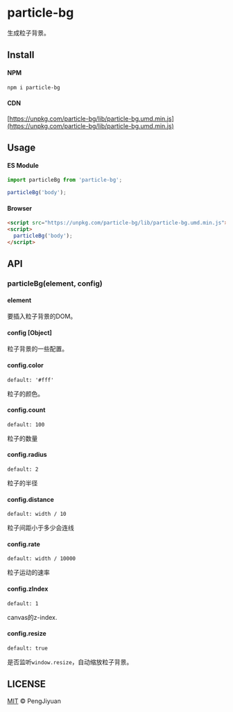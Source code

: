 # particle-bg

生成粒子背景。

## Install

#### NPM

```bash
npm i particle-bg
```

#### CDN

[https://unpkg.com/particle-bg/lib/particle-bg.umd.min.js](https://unpkg.com/particle-bg/lib/particle-bg.umd.min.js)

## Usage

#### ES Module

```javascript
import particleBg from 'particle-bg';

particleBg('body');
```

#### Browser

```html
<script src="https://unpkg.com/particle-bg/lib/particle-bg.umd.min.js"></script>
<script>
  particleBg('body');
</script>
```

## API

### particleBg(element, config)

#### element

要插入粒子背景的DOM。

#### config [Object]

粒子背景的一些配置。

#### config.color

`default: '#fff'`

粒子的颜色。

#### config.count

`default: 100`

粒子的数量

#### config.radius

`default: 2`

粒子的半径

#### config.distance

`default: width / 10`

粒子间距小于多少会连线

#### config.rate

`default: width / 10000`

粒子运动的速率

#### config.zIndex

`default: 1`

canvas的z-index.

#### config.resize

`default: true`

是否监听`window.resize`，自动缩放粒子背景。

## LICENSE

[MIT](./LICENSE) © PengJiyuan
